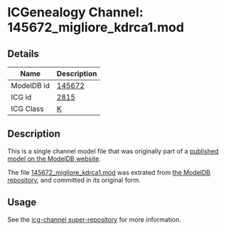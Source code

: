 # ICGenealogy Channel: 145672\_migliore\_kdrca1.mod

## Details

Name | Description
---- | -----------
ModelDB id | [145672](http://senselab.med.yale.edu/ModelDB/ShowModel.cshtml?model=145672)
ICG id | [2815](http://icg.neurotheory.ox.ac.uk/channels/1/2815)
ICG Class | [K](http://icg.neurotheory.ox.ac.uk/channels/1)

## Description

This is a single channel model file that was originally part of a [published model on the ModelDB website](http://senselab.med.yale.edu/mModelDB/ShowModel.cshtml?model=145672).

The file [145672\_migliore\_kdrca1.mod](145672_migliore_kdrca1.mod) was extrated from [the ModelDB repository](http://senselab.med.yale.edu/ModelDB/ShowModel.cshtml?model=145672), and committed in its original form.

## Usage

See the [icg-channel super-repository](https://github.com/icgenealogy/icg-channels) for more information.